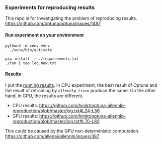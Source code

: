 ### Experiments for reproducing results

This repo is for investigating the problem of reproducing results.
https://github.com/optuna/optuna/issues/1487


#### Run experiment on your environment

```
python3 -m venv venv
. ./venv/bin/activate

pip install -r ./requirements.txt
./run | tee log.new.txt
```


#### Results

I put the [running results](./log.txt).
In CPU experiment, the best result of Optuna and the result of retraining by `allennlp train` produce the same.
On the other hand, in GPU, the results are different.

- CPU results: https://github.com/himkt/optuna-allennlp-reproduction/blob/master/log.txt#L24-L56
- GPU results: https://github.com/himkt/optuna-allennlp-reproduction/blob/master/log.txt#L70-L82

This could be caused by the GPU non-deterministic computation.
https://github.com/allenai/allennlp/issues/387
